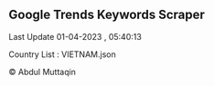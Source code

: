 

## Google Trends Keywords Scraper 
 
Last Update 01-04-2023 , 05:40:13

Country List :
VIETNAM.json



© Abdul Muttaqin 
